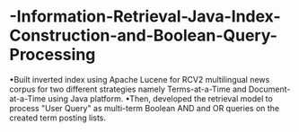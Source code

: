 # -Information-Retrieval-Java-Index-Construction-and-Boolean-Query-Processing
•Built inverted index using Apache Lucene for RCV2 multilingual news corpus for two different strategies namely Terms-at-a-Time and Document-at-a-Time using Java platform.
•Then, developed the retrieval model to process "User Query" as multi-term Boolean AND and OR queries on the created term posting lists.